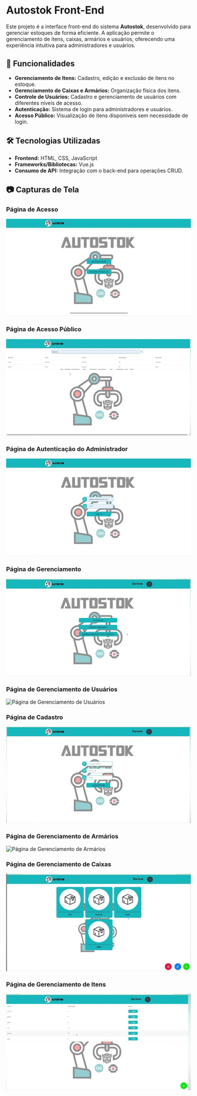 # Autostok Front-End

Este projeto é a interface front-end do sistema **Autostok**, desenvolvido para gerenciar estoques de forma eficiente. A aplicação permite o gerenciamento de itens, caixas, armários e usuários, oferecendo uma experiência intuitiva para administradores e usuários.

## 📌 Funcionalidades

- **Gerenciamento de Itens:** Cadastro, edição e exclusão de itens no estoque.
- **Gerenciamento de Caixas e Armários:** Organização física dos itens.
- **Controle de Usuários:** Cadastro e gerenciamento de usuários com diferentes níveis de acesso.
- **Autenticação:** Sistema de login para administradores e usuários.
- **Acesso Público:** Visualização de itens disponíveis sem necessidade de login.

## 🛠️ Tecnologias Utilizadas

- **Frontend:** HTML, CSS, JavaScript
- **Frameworks/Bibliotecas:** Vue.js
- **Consumo de API:** Integração com o back-end para operações CRUD.
   
## 📷 Capturas de Tela

### Página de Acesso
![Página de Acesso](./pagina_de_acesso.jpeg)

### Página de Acesso Público
![Página de Acesso Público](./pagina_acesso_publico.jpeg)

### Página de Autenticação do Administrador
![Página de Autenticação do Administrador](./pagina_autenticacao.jpeg)

### Página de Gerenciamento
![Página de Gerenciamento](./pagina_de_gerenciamento.jpeg)

### Página de Gerenciamento de Usuários
![Página de Gerenciamento de Usuários](./pagina_de_gerenciamento_de_usuários.jpeg)

### Página de Cadastro
![Página de Cadastro](./pagina_de_cadastro.jpeg)

### Página de Gerenciamento de Armários
![Página de Gerenciamento de Armários](./pagina_gerenciamento_armários.jpeg)

### Página de Gerenciamento de Caixas
![Página de Gerenciamento de Caixas](./pagina_gerenciamento_caixas.jpeg)

### Página de Gerenciamento de Itens
![Página de Gerenciamento de Itens](./pagina_gerenciamento_itens.jpeg)





